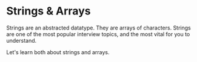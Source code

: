 # Strings & Arrays

Strings are an abstracted datatype. They are arrays of characters. Strings are one of the most popular interview topics, and the most vital for you to understand.

Let's learn both about strings and arrays.



